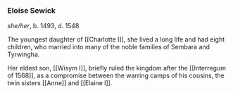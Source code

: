 ### Eloise Sewick
*she/her*, b. 1493, d. 1548

The youngest daughter of [[Charlotte I]], she lived a long life and had eight children, who married into many of the noble families of Sembara and Tyrwingha.

Her eldest son, [[Wisym I]], briefly ruled the kingdom after the [[Interregum of 1568]], as a compromise between the warring camps of his cousins, the twin sisters [[Anne]] and [[Elaine I]]. 
